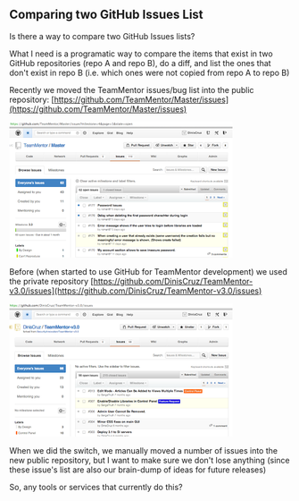 ## Comparing two GitHub Issues List

Is there a way to compare two GitHub Issues lists?

What I need is a programatic way to compare the items that exist in two GitHub repositories (repo A and repo B),  do a diff, and list the ones that don't exist in repo B (i.e. which ones were not copied from repo A to repo B)

Recently we moved the TeamMentor issues/bug list into the public repository: [https://github.com/TeamMentor/Master/issues](https://github.com/TeamMentor/Master/issues)

![](images/Screen_shot_2012-12-05_at_03_42_09.png)

Before (when started to use GitHub for TeamMentor development) we used the private repository [https://github.com/DinisCruz/TeamMentor-v3.0/issues](https://github.com/DinisCruz/TeamMentor-v3.0/issues)

![](images/Screen_shot_2012-12-05_at_03_44_09.png)

When we did the switch, we manually moved a number of issues into the new public repository, but I want to make sure we don't lose anything (since these issue's list are also our brain-dump of ideas for future releases)

So, any tools or services that currently do this?
